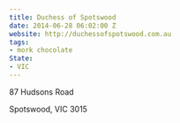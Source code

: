 ```yaml
---
title: Duchess of Spotswood
date: 2014-06-28 06:02:00 Z
website: http://duchessofspotswood.com.au
tags:
- mork chocolate
State:
- VIC
---
```


87 Hudsons Road

Spotswood, VIC 3015
